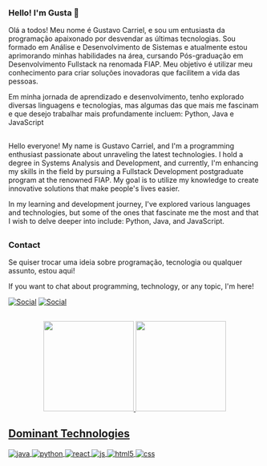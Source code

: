 ### Hello! I'm Gusta 👋

Olá a todos! Meu nome é Gustavo Carriel, e sou um entusiasta da programação apaixonado por desvendar as últimas tecnologias. Sou formado em Análise e Desenvolvimento de Sistemas e atualmente estou aprimorando minhas habilidades na área, cursando Pós-graduação em Desenvolvimento Fullstack na renomada FIAP. Meu objetivo é utilizar meu conhecimento para criar soluções inovadoras que facilitem a vida das pessoas.

Em minha jornada de aprendizado e desenvolvimento, tenho explorado diversas linguagens e tecnologias, mas algumas das que mais me fascinam e que desejo trabalhar mais profundamente incluem: Python, Java e JavaScript
##
Hello everyone! My name is Gustavo Carriel, and I'm a programming enthusiast passionate about unraveling the latest technologies. I hold a degree in Systems Analysis and Development, and currently, I'm enhancing my skills in the field by pursuing a Fullstack Development postgraduate program at the renowned FIAP. My goal is to utilize my knowledge to create innovative solutions that make people's lives easier.

In my learning and development journey, I've explored various languages and technologies, but some of the ones that fascinate me the most and that I wish to delve deeper into include: Python, Java, and JavaScript.

##

### Contact

Se quiser trocar uma ideia sobre programação, tecnologia ou qualquer assunto, estou aqui!

If you want to chat about programming, technology, or any topic, I'm here!

[![Social](https://img.shields.io/badge/LinkedIn-0077B5?style=for-the-badge&logo=linkedin&logoColor=white)](https://www.linkedin.com/in/gustavo-carriel-192111236/) [![Social](https://img.shields.io/badge/Email-0078D4?style=for-the-badge&logo=microsoft-outlook&logoColor=white)](mailto:gucarriel@hotmail.com)

##

<div align="center">
  <a href="https://github.com/83Rafa">
  <img height="180em" src="https://github-readme-stats.vercel.app/api?username=GustavoCarriel&show_icons=true&theme=dark&include_all_commits=true&count_private=true"/>
  <img height="180em" src="https://github-readme-stats.vercel.app/api/top-langs/?username=GustavoCarriel&layout=compact&langs_count=7&theme=dark"/>
</div>

##

## Dominant Technologies

<div style="display: inline_block">
  <img align="center" alt="java" src="https://img.shields.io/badge/Java-ED8B00?style=for-the-badge&logo=openjdk&logoColor=white" />
  <img align="center" alt="python" src="https://img.shields.io/badge/python-3670A0?style=for-the-badge&logo=python&logoColor=ffdd54" />
  <img align="center" alt="react" src="https://img.shields.io/badge/React-20232A?style=for-the-badge&logo=react&logoColor=61DAFB" />
  <img align="center" alt="js" src="https://img.shields.io/badge/JavaScript-F7DF1E?style=for-the-badge&logo=javascript&logoColor=black" />
  <img align="center" alt="html5" src="https://img.shields.io/badge/HTML5-E34F26?style=for-the-badge&logo=html5&logoColor=white" />
  <img align="center" alt="css" src="https://img.shields.io/badge/CSS3-1572B6?style=for-the-badge&logo=css3&logoColor=white" />
</div><br/>
